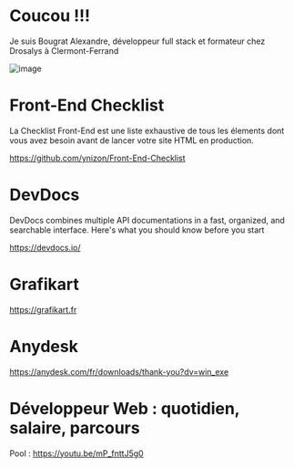 # Coucou !!!
Je suis Bougrat Alexandre, développeur full stack et formateur chez Drosalys à Clermont-Ferrand

![image](https://camo.githubusercontent.com/b6874609548fc6a181e3ca2bf11fbb05051fd7ec9b605b510f8bf99fd5c2fed2/68747470733a2f2f6d656469612e67697068792e636f6d2f6d656469612f78543944505071774f436f786933415357632f67697068792e676966)

# Front-End Checklist
La Checklist Front-End est une liste exhaustive de tous les élements dont vous avez besoin avant de lancer votre site HTML en production.

https://github.com/ynizon/Front-End-Checklist

# DevDocs
DevDocs combines multiple API documentations in a fast, organized, and searchable interface. Here's what you should know before you start

https://devdocs.io/

# Grafikart
https://grafikart.fr

# Anydesk
https://anydesk.com/fr/downloads/thank-you?dv=win_exe

# Développeur Web : quotidien, salaire, parcours
Pool : https://youtu.be/mP_fnttJ5g0

